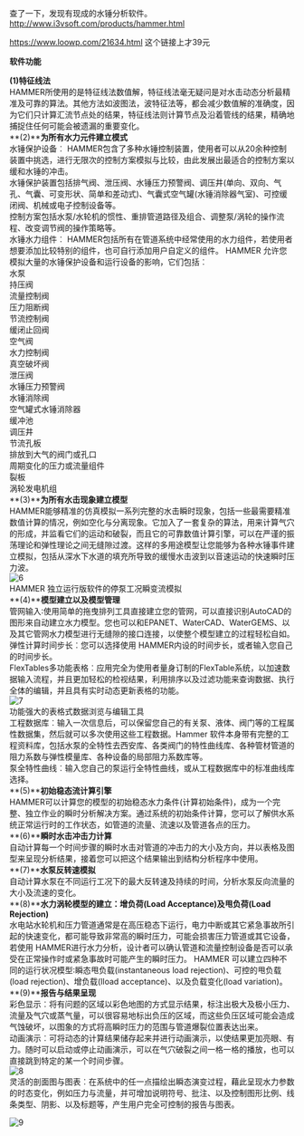 
查了一下，发现有现成的水锤分析软件。
http://www.i3vsoft.com/products/hammer.html

https://www.loowp.com/21634.html
这个链接上才39元

**软件功能**

**(1)特征线法**  
HAMMER所使用的是特征线法数值解，特征线法毫无疑问是对水击动态分析最精准及可靠的算法。其他方法如波图法，波特征法等，都会减少数值解的准确度，因为它们只计算汇流节点处的结果，特征线法则计算节点及沿着管线的结果，精确地捕捉住任何可能会被遗漏的重要变化。  
**(2)****为所有水力元件建立模式**  
水锤保护设备︰ HAMMER包含了多种水锤控制装置，使用者可以从20余种控制装置中挑选，进行无限次的控制方案模拟与比较，由此发展出最适合的控制方案以缓和水锤的冲击。  
水锤保护装置包括排气阀、泄压阀、水锤压力预警阀、调压井(单向、双向、气孔、气囊、可变形状、简单和差动式)、气囊式空气罐(水锤消除器气室)、可控缓闭阀、机械或电子控制设备等。  
控制方案包括水泵/水轮机的惯性、重排管道路径及组合、调整泵/涡轮的操作流程、改变调节阀的操作策略等。  
水锤水力组件︰ HAMMER包括所有在管道系统中经常使用的水力组件，若使用者想要添加比较特别的组件，也可自行添加用户自定义的组件。 HAMMER 允许您模拟大量的水锤保护设备和运行设备的影响，它们包括︰  
水泵  
持压阀  
流量控制阀  
压力阻断阀  
节流控制阀  
缓闭止回阀  
空气阀  
水力控制阀  
真空破坏阀  
泄压阀  
水锤压力预警阀  
水锤消除阀  
空气罐式水锤消除器  
缓冲池  
调压井  
节流孔板  
排放到大气的阀门或孔口  
周期变化的压力或流量组件  
裂板  
涡轮发电机组  
**(3)****为所有水击现象建立模型**  
HAMMER能够精准的仿真模拟一系列完整的水击瞬时现象，包括一些最需要精准数值计算的情况，例如空化与分离现象。它加入了一套复杂的算法，用来计算气穴的形成，并监看它们的运动和破裂，而且它的可靠数值计算引擎，可以在严谨的振荡理论和弹性理论之间无缝隙过渡。这样的多用途模型让您能够为各种水锤事件建立模拟，包括从深水下水道的填充所导致的缓慢水击波到以音速运动的快速瞬时压力波。  
![6](http://www.i3vsoft.com/uploadfiles/pictures/product/20210819154554_7638.jpg "6")  
HAMMER 独立运行版软件的停泵工况瞬变流模拟  
**(4)****模型建立以及模型管理**  
管网输入∶使用简单的拖曳排列工具直接建立您的管网，可以直接识别AutoCAD的图形来自动建立水力模型。您也可以和EPANET、WaterCAD、WaterGEMS、以及其它管网水力模型进行无缝隙的接口连接，以使整个模型建立的过程轻松自如。  
弹性计算时间步长︰您可以选择使用 HAMMER内设的时间步长，或者输入您自己的时间步长。  
FlexTables多功能表格︰应用完全为使用者量身订制的FlexTable系统，以加速数据输入流程，并且更加轻松的检视结果，利用排序以及过滤功能来查询数据、执行全体的编辑，并且具有实时动态更新表格的功能。  
![7](http://www.i3vsoft.com/uploadfiles/pictures/product/20210819154616_4771.jpg "7")  
功能强大的表格式数据浏览与编辑工具  
工程数据库︰输入一次信息后，可以保留您自己的有关泵、液体、阀门等的工程属性数据集，然后就可以多次使用这些工程数据。Hammer 软件本身带有完整的工程资料库，包括水泵的全特性去西安库、各类阀门的特性曲线库、各种管材管道的阻力系数与弹性模量库、各种设备的局部阻力系数库等。  
泵全特性曲线︰输入您自己的泵运行全特性曲线，或从工程数据库中的标准曲线库选择。  
**(5)****初始稳态流计算引擎**  
HAMMER可以计算您的模型的初始稳态水力条件(计算初始条件)，成为一个完整、独立作业的瞬时分析解决方案。通过系统的初始条件计算，您可以了解供水系统正常运行时的工作状态，如管道的流量、流速以及管道各点的压力。  
**(6)****瞬时水击冲击力计算**  
自动计算每一个时间步骤的瞬时水击对管道的冲击力的大小及方向，并以表格及图型来呈现分析结果，接着您可以把这个结果输出到结构分析程序中使用。  
**(7)****水泵反转速模拟**  
自动计算水泵在不同运行工况下的最大反转速及持续的时间，分析水泵反向流量的大小及流速的变化。  
**(8)****水力涡轮模型的建立：增负荷(Load Acceptance)及甩负荷(Load Rejection)**  
水电站水轮机和压力管道通常是在高压稳态下运行，电力中断或其它紧急事故所引起的快速变化，都可能导致非常高的瞬时压力，可能会损害压力管道或其它设备，若使用 HAMMER进行水力分析，设计者可以确认管道和流量控制设备是否可以承受在正常操作时或紧急事故时可能产生的瞬时压力。 HAMMER 可以建立四种不同的运行状况模型∶瞬态甩负载(instantaneous load rejection)、可控的甩负载(load rejection)、增负载(Iload acceptance)、以及负载变化(load variation)。  
**(9)****报告与结果呈现**  
彩色显示︰将有问题的区域以彩色地图的方式显示结果，标注出极大及极小压力、流量及气穴或蒸气量，可以很容易地标出负压的区域，而这些负压区域可能会造成气蚀破坏，以图象的方式将高瞬时压力的范围与管道爆裂位置表达出来。  
动画演示︰可将动态的计算结果储存起来并进行动画演示，以使结果更加亮眼、有力。随时可以启动或停止动画演示，可以在气穴破裂之间一格一格的播放，也可以直接跳到特定的某一个时间步骤。  
![8](http://www.i3vsoft.com/uploadfiles/pictures/product/20210819154631_3039.jpg "8")  
灵活的剖面图与图表︰在系统中的任一点描绘出瞬态演变过程，藉此呈现水力参数的时态变化，例如压力与流量，并可增加说明符号、批注、以及控制图形比例、线条类型、阴影、以及标题等，产生用户完全可控制的报告与图表。  

![9](http://www.i3vsoft.com/uploadfiles/pictures/product/20210819154645_7657.jpg "9")